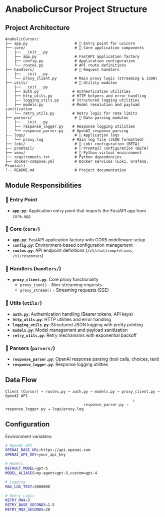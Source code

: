 # AnabolicCursor Project Structure

## Project Architecture

```
AnabolicCursor/
├── app.py                     # 🚀 Entry point for uvicorn
├── core/                      # 📁 Core application components
│   ├── __init__.py
│   ├── app.py                 # FastAPI application factory
│   ├── config.py              # Application configuration
│   └── routes.py              # API route definitions
├── handlers/                  # 📁 Request handlers
│   ├── __init__.py
│   └── proxy_client.py        # Main proxy logic (streaming & JSON)
├── utils/                     # 📁 Utility modules
│   ├── __init__.py
│   ├── auth.py               # Authentication utilities
│   ├── http_utils.py         # HTTP helpers and error handling
│   ├── logging_utils.py      # Structured logging utilities
│   ├── models.py             # Model resolution and payload sanitization
│   └── retry_utils.py        # Retry logic for rate limits
├── parsers/                   # 📁 Data parsing modules
│   ├── __init__.py
│   ├── response_logger.py    # Response logging utilities
│   └── response_parser.py    # OpenAI response parsing
├── logs/                      # 📁 Application logs
│   └── proxy.log             # Main log file (JSON formatted)
├── loki/                      # 📁 Loki configuration (BETA)
├── promtail/                  # 📁 Promtail configuration (BETA)
├── venv/                      # 📁 Python virtual environment
├── requirements.txt           # Python dependencies
├── docker-compose.yml         # Docker services (Loki, Grafana, Promtail)
└── README.md                  # Project documentation
```

## Module Responsibilities

### 🚀 Entry Point
- **`app.py`**: Application entry point that imports the FastAPI app from `core.app`

### 📁 Core (`core/`)
- **`app.py`**: FastAPI application factory with CORS middleware setup
- **`config.py`**: Environment-based configuration management
- **`routes.py`**: API endpoint definitions (`/v1/chat/completions`, `/v1/responses`)

### 📁 Handlers (`handlers/`)
- **`proxy_client.py`**: Core proxy functionality
  - `proxy_json()` - Non-streaming requests
  - `proxy_stream()` - Streaming requests (SSE)

### 📁 Utils (`utils/`)
- **`auth.py`**: Authentication handling (Bearer tokens, API keys)
- **`http_utils.py`**: HTTP utilities and error handling
- **`logging_utils.py`**: Structured JSON logging with pretty printing
- **`models.py`**: Model management and payload sanitization
- **`retry_utils.py`**: Retry mechanisms with exponential backoff

### 📁 Parsers (`parsers/`)
- **`response_parser.py`**: OpenAI response parsing (tool calls, choices, text)
- **`response_logger.py`**: Response logging utilities

## Data Flow

```
Client (Cursor) → routes.py → auth.py → models.py → proxy_client.py → OpenAI API
                                                         ↓
                                   response_parser.py → response_logger.py → logs/proxy.log
```

## Configuration

Environment variables:

```bash
# OpenAI API
OPENAI_BASE_URL=https://api.openai.com
OPENAI_API_KEY=your_api_key

# Models
DEFAULT_MODEL=gpt-5
MODEL_ALIASES=my-agent=gpt-5,custom=gpt-4

# Logging
MAX_LOG_TEXT=2000000

# Retry Logic
RETRY_MAX=3
RETRY_BASE_SECONDS=1.5
RETRY_MAX_SECONDS=20
```